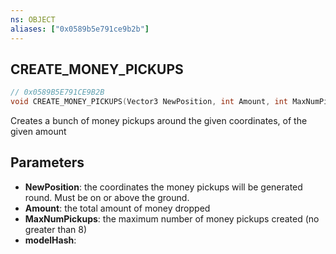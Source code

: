 ```yaml
---
ns: OBJECT
aliases: ["0x0589b5e791ce9b2b"]
---
```

## CREATE_MONEY_PICKUPS

```c
// 0x0589B5E791CE9B2B
void CREATE_MONEY_PICKUPS(Vector3 NewPosition, int Amount, int MaxNumPickups, Hash modelHash);
```

Creates a bunch of money pickups around the given coordinates, of the given amount


## Parameters
* **NewPosition**: the coordinates the money pickups will be generated round. Must be on or above the ground.
* **Amount**: the total amount of money dropped
* **MaxNumPickups**: the maximum number of money pickups created (no greater than 8)
* **modelHash**: 
